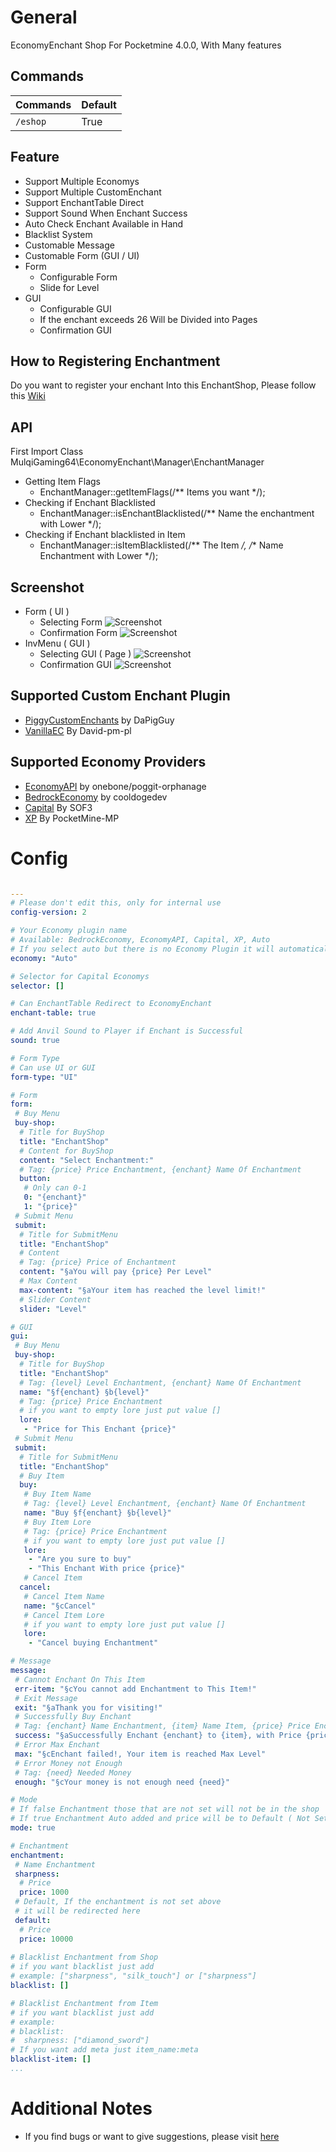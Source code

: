 # General

EconomyEnchant Shop For Pocketmine 4.0.0, With Many features

## Commands

Commands | Default
--- | ---
`/eshop` | True

## Feature
* Support Multiple Economys
* Support Multiple CustomEnchant
* Support EnchantTable Direct
* Support Sound When Enchant Success
* Auto Check Enchant Available in Hand
* Blacklist System
* Customable Message
* Customable Form (GUI / UI)
* Form
  - Configurable Form
  - Slide for Level
* GUI
  - Configurable GUI
  - If the enchant exceeds 26 Will be Divided into Pages
  - Confirmation GUI

## How to Registering Enchantment
Do you want to register your enchant Into this EnchantShop, Please follow this [Wiki](https://github.com/MulqiGaming64/EconomyEnchant/wiki/Registering-Enchantment)

## API
First Import Class MulqiGaming64\EconomyEnchant\Manager\EnchantManager</br>
- Getting Item Flags
  * EnchantManager::getItemFlags(/** Items you want */);
- Checking if Enchant Blacklisted
  * EnchantManager::isEnchantBlacklisted(/** Name the enchantment with Lower */);
- Checking if Enchant blacklisted in Item
  * EnchantManager::isItemBlacklisted(/** The Item */, /** Name Enchantment with Lower */);

## Screenshot
* Form ( UI )
  - Selecting Form
    ![Screenshot](https://github.com/MulqiGaming64/EconomyEnchant/blob/main/.screenshot/Form1.jpg)
  - Confirmation Form
    ![Screenshot](https://github.com/MulqiGaming64/EconomyEnchant/blob/main/.screenshot/Form2.jpg)
* InvMenu ( GUI )
  - Selecting GUI ( Page )
    ![Screenshot](https://github.com/MulqiGaming64/EconomyEnchant/blob/main/.screenshot/GUI1.jpg)
  - Confirmation GUI
    ![Screenshot](https://github.com/MulqiGaming64/EconomyEnchant/blob/main/.screenshot/GUI2.jpg)

## Supported Custom Enchant Plugin
* [PiggyCustomEnchants](https://poggit.pmmp.io/p/PiggyCustomEnchants) by DaPigGuy
* [VanillaEC](https://poggit.pmmp.io/p/VanillaEC/) By David-pm-pl

## Supported Economy Providers

* [EconomyAPI](https://poggit.pmmp.io/p/EconomyAPI) by onebone/poggit-orphanage
* [BedrockEconomy](https://poggit.pmmp.io/p/BedrockEconomy) by cooldogedev
* [Capital](https://poggit.pmmp.io/p/Capital/) By SOF3
* [XP](https://github.com/pmmp/PocketMine-MP) By PocketMine-MP

# Config

``` YAML

---
# Please don't edit this, only for internal use
config-version: 2

# Your Economy plugin name
# Available: BedrockEconomy, EconomyAPI, Capital, XP, Auto
# If you select auto but there is no Economy Plugin it will automatically use XP
economy: "Auto"

# Selector for Capital Economys
selector: []

# Can EnchantTable Redirect to EconomyEnchant
enchant-table: true

# Add Anvil Sound to Player if Enchant is Successful
sound: true

# Form Type
# Can use UI or GUI
form-type: "UI"

# Form
form:
 # Buy Menu
 buy-shop:
  # Title for BuyShop
  title: "EnchantShop"
  # Content for BuyShop
  content: "Select Enchantment:"
  # Tag: {price} Price Enchantment, {enchant} Name Of Enchantment
  button:
   # Only can 0-1
   0: "{enchant}"
   1: "{price}"
 # Submit Menu
 submit:
  # Title for SubmitMenu
  title: "EnchantShop"
  # Content
  # Tag: {price} Price of Enchantment
  content: "§aYou will pay {price} Per Level"
  # Max Content
  max-content: "§aYour item has reached the level limit!"
  # Slider Content
  slider: "Level"

# GUI
gui:
 # Buy Menu
 buy-shop:
  # Title for BuyShop
  title: "EnchantShop"
  # Tag: {level} Level Enchantment, {enchant} Name Of Enchantment
  name: "§f{enchant} §b{level}"
  # Tag: {price} Price Enchantment
  # if you want to empty lore just put value []
  lore:
   - "Price for This Enchant {price}"
 # Submit Menu
 submit:
  # Title for SubmitMenu
  title: "EnchantShop"
  # Buy Item
  buy:
   # Buy Item Name
   # Tag: {level} Level Enchantment, {enchant} Name Of Enchantment
   name: "Buy §f{enchant} §b{level}"
   # Buy Item Lore
   # Tag: {price} Price Enchantment
   # if you want to empty lore just put value []
   lore:
    - "Are you sure to buy"
    - "This Enchant With price {price}"
   # Cancel Item
  cancel:
   # Cancel Item Name
   name: "§cCancel"
   # Cancel Item Lore
   # if you want to empty lore just put value []
   lore:
    - "Cancel buying Enchantment"

# Message
message:
 # Cannot Enchant On This Item
 err-item: "§cYou cannot add Enchantment to This Item!"
 # Exit Message
 exit: "§aThank you for visiting!"
 # Successfully Buy Enchant
 # Tag: {enchant} Name Enchantment, {item} Name Item, {price} Price Enchantment
 success: "§aSuccessfully Enchant {enchant} to {item}, with Price {price}"
 # Error Max Enchant
 max: "§cEnchant failed!, Your item is reached Max Level"
 # Error Money not Enough
 # Tag: {need} Needed Money
 enough: "§cYour money is not enough need {need}"

# Mode
# If false Enchantment those that are not set will not be in the shop
# If true Enchantment Auto added and price will be to Default ( Not Setted )
mode: true

# Enchantment
enchantment:
 # Name Enchantment
 sharpness:
  # Price
  price: 1000
 # Default, If the enchantment is not set above
 # it will be redirected here
 default:
  # Price
  price: 10000
  
# Blacklist Enchantment from Shop
# if you want blacklist just add
# example: ["sharpness", "silk_touch"] or ["sharpness"]
blacklist: []

# Blacklist Enchantment from Item
# if you want blacklist just add
# example: 
# blacklist:
#  sharpness: ["diamond_sword"]
# If you want add meta just item_name:meta
blacklist-item: []
...

```

# Additional Notes

- If you find bugs or want to give suggestions, please visit [here](https://github.com/MulqiGaming64/EconomyEnchant/issues)
